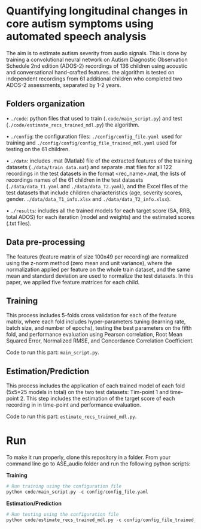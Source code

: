 # Quantifying longitudinal changes in core autism symptoms using automated speech analysis

The aim is to estimate autism severity from audio signals. This is done by training a convolutional neural network on Autism Diagnostic Observation Schedule 2nd edition (ADOS-2) recordings of 136 children using acoustic and conversational hand-crafted features. the algorithm is tested on independent recordings from 61 additional children who completed two ADOS-2 assessments, separated by 1-2 years.

## Folders organization
•	`./code`: python files that used to train (`.code/main_script.py`) and test (`./code/estimate_recs_trained_mdl.py`) the algorithm.

•	`./config`: the configuration files: `./config/config_file.yaml `used for training and `./config/config/config_file_trained_mdl.yaml` used for testing on the 61 children.

•	`./data`: includes .mat (Matlab) file of the extracted features of the training datasets (`./data/train_data.mat`) and separate .mat files for all 122 recordings in the test datasets in the format <rec_name>.mat, the lists of recordings names of the 61 children in the test datasets (`./data/data_T1.yaml` and `./data/data_T2.yaml`), and the Excel files of the test datasets that include children characteristics (age, severity scores, gender. `./data/data_T1_info.xlsx` and `./data/data_T2_info.xlsx`).

•	`./results`: includes all the trained models for each target score (SA, RRB, total ADOS) for each iteration (model and weights) and the estimated scores (.txt files).

## Data pre-processing

The features (feature matrix of size 100x49 per recording) are normalized using the z-norm method (zero mean and unit variance), where the normalization applied per feature on the whole train dataset, and the same mean and standard deviation are used to normalize the test datasets. In this paper, we applied five feature matrices for each child.

## Training

This process includes 5-folds cross validation for each of the feature matrix, where each fold includes hyper-parameters tuning (learning rate, batch size, and number of epochs), testing the best parameters on the fifth fold, and performance evaluation using Pearson correlation, Root Mean Squared Error, Normalized RMSE, and Concordance Correlation Coefficient.

Code to run this part: `main_script.py`.

## Estimation/Prediction

This process includes the application of each trained model of each fold (5x5=25 models in total) on the two test datasets: Tim-point 1 and time-point 2. This step includes the estimation of the target score of each recording in in time-point and performance evaluation.

Code to run this part: `estimate_recs_trained_mdl.py`.

# Run
To make it run properly, clone this repository in a folder.
From your command line go to ASE_audio folder and run the following python scripts:

**Training**
``` python
# Run training using the configuration file
python code/main_script.py -c config/config_file.yaml
```
**Estimation/Prediction**
``` python
# Run testing using the configuration file
python code/estimate_recs_trained_mdl.py -c config/config_file_trained_mdl.yaml
```
